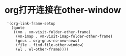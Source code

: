 # org打开连接在other-window

``` emacs-lisp
 '(org-link-frame-setup
   (quote
	((vm . vm-visit-folder-other-frame)
	 (vm-imap . vm-visit-imap-folder-other-frame)
	 (gnus . org-gnus-no-new-news)
	 (file . find-file-other-window)
	 (wl . wl-other-frame))))
```

